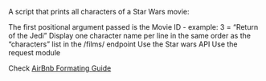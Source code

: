 A script that prints all characters of a Star Wars movie:

The first positional argument passed is the Movie ID - example: 3 = “Return of the Jedi”
Display one character name per line in the same order as the “characters” list in the /films/ endpoint
Use the Star wars API
Use the request module

Check [AirBnb Formating Guide](https://github.com/airbnb/javascript)
